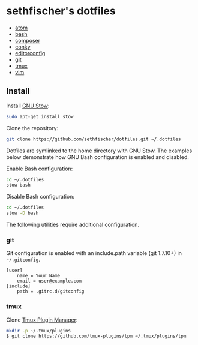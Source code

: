 sethfischer's dotfiles
======================

  * [atom][1]
  * [bash][2]
  * [composer][3]
  * [conky][4]
  * [editorconfig][5]
  * [git][6]
  * [tmux][7]
  * [vim][8]


Install
-------

Install [GNU Stow][9]:

```sh
sudo apt-get install stow
```

Clone the repository:

```sh
git clone https://github.com/sethfischer/dotfiles.git ~/.dotfiles
```

Dotfiles are symlinked to the home directory with GNU Stow. The examples
below demonstrate how GNU Bash configuration is enabled and disabled.

Enable Bash configuration:

```sh
cd ~/.dotfiles
stow bash
```

Disable Bash configuration:

```sh
cd ~/.dotfiles
stow -D bash
```

The following utilities require additional configuration.

### git

Git configuration is enabled with an include.path variable (git 1.7.10+) in
`~/.gitconfig`.

```
[user]
    name = Your Name
    email = user@example.com
[include]
    path = .gitrc.d/gitconfig
```


### tmux

Clone [Tmux Plugin Manager][10]:

```sh
mkdir -p ~/.tmux/plugins
$ git clone https://github.com/tmux-plugins/tpm ~/.tmux/plugins/tpm
```


[1]: https://atom.io/
[2]: https://www.gnu.org/software/bash/
[3]: https://getcomposer.org/
[4]: https://github.com/brndnmtthws/conky
[5]: http://editorconfig.org/
[6]: https://git-scm.com/
[7]: https://tmux.github.io/
[8]: http://www.vim.org/
[9]: http://www.gnu.org/software/stow/
[10]: https://github.com/tmux-plugins/tpm
